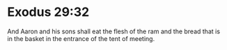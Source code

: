 # Exodus 29:32

And Aaron and his sons shall eat the flesh of the ram and the bread that is in the basket in the entrance of the tent of meeting.
